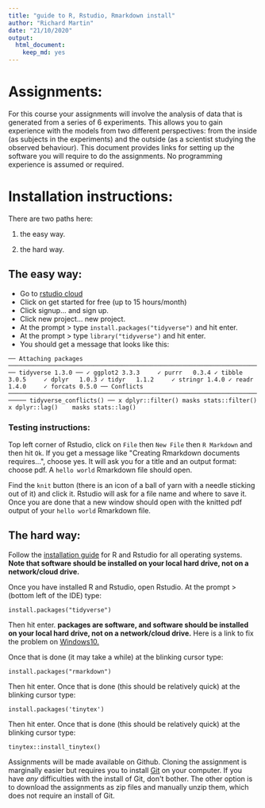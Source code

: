 ```yaml
---
title: "guide to R, Rstudio, Rmarkdown install"
author: "Richard Martin"
date: "21/10/2020"
output:
  html_document:
    keep_md: yes
---
```


# Assignments:

For this course your assignments will involve the analysis of data that is generated from a series of 6 experiments.  This allows you to gain experience with the models from two different perspectives: from the inside (as subjects in the experiments) and the outside (as a scientist studying the observed behaviour). This document provides links for setting up the software you will require to do the assignments. No programming experience is assumed or required. 

# Installation instructions:

There are two paths here:  

1) the easy way.

2) the hard way. 

## The easy way:

* Go to [rstudio cloud](https://rstudio.cloud/)
* Click on get started for free (up to 15 hours/month)
* Click signup... and sign up.
* Click new project... new project.
* At the prompt > type `install.packages("tidyverse")` and hit enter.
* At the prompt > type `library("tidyverse")` and hit enter.
* You should get a message that looks like this:

` ── Attaching packages ──────────────────────────────────────────────────────────────────────── tidyverse 1.3.0 ──
✓ ggplot2 3.3.3     ✓ purrr   0.3.4
✓ tibble  3.0.5     ✓ dplyr   1.0.3
✓ tidyr   1.1.2     ✓ stringr 1.4.0
✓ readr   1.4.0     ✓ forcats 0.5.0
── Conflicts ─────────────────────────────────────────────────────────────────────────── tidyverse_conflicts() ──
x dplyr::filter() masks stats::filter()
x dplyr::lag()    masks stats::lag() `

### Testing instructions:

Top left corner of Rstudio, click on `File` then `New File` then `R Markdown` and then hit `Ok`. If you get a message like "Creating Rmarkdown documents requires...", choose yes. It will ask you for a title and an output format: choose pdf.  A `hello world` Rmarkdown file should open. 

Find the `knit` button (there is an icon of a ball of yarn with a needle sticking out of it) and click it. Rstudio will ask for a file name and where to save it. Once you are done that a new window should open with the knitted pdf output of your `hello world` Rmarkdown file.

## The hard way:

Follow the [installation guide](https://techvidvan.com/tutorials/install-r/) for R and Rstudio for all operating systems.  **Note that software should be installed on your local hard drive, not on a network/cloud drive.** 

Once you have installed R and Rstudio, open Rstudio. At the prompt > (bottom left of the IDE) type:

    install.packages("tidyverse")

Then hit enter.  **packages are software, and software should be installed on your local hard drive, not on a network/cloud drive.** Here is a link to fix the problem on  [Windows10.](https://medium.com/@ValidScience/how-to-fix-rstudios-package-installation-on-windows-10-c1e602bf3a1f)

Once that is done (it may take a while) at the blinking cursor type:

    install.packages("rmarkdown")

Then hit enter. Once that is done (this should be relatively quick) at the blinking cursor type:

    install.packages('tinytex')

Then hit enter. Once that is done (this should be relatively quick) at the blinking cursor type:

    tinytex::install_tinytex()
    
Assignments will be made available on Github.  Cloning the assignment is marginally easier but requires you to install [Git](https://git-scm.com/downloads) on your computer.  If you have *any* difficulties with the install of Git, don't bother.  The other option is to download the assignments as zip files and manually unzip them, which does not require an install of Git.

 

